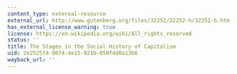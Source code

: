 ```yaml
---
content_type: external-resource
external_url: http://www.gutenberg.org/files/32252/32252-h/32252-h.htm
has_external_license_warning: true
license: https://en.wikipedia.org/wiki/All_rights_reserved
status: ''
title: The Stages in the Social History of Capitalism
uid: 2e2525f4-9074-4e15-921b-650fdd0a13b6
wayback_url: ''
---
```

